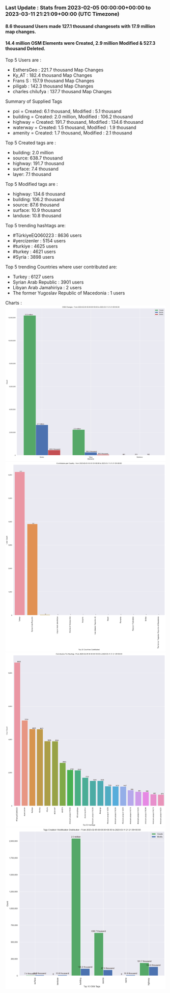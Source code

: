 ### Last Update : Stats from 2023-02-05 00:00:00+00:00 to 2023-03-11 21:21:09+00:00 (UTC Timezone)

#### 8.6 thousand Users made 127.1 thousand changesets with 17.9 million map changes.
#### 14.4 million OSM Elements were Created, 2.9 million Modified & 527.3 thousand Deleted.

Top 5 Users are : 
- EsthersGeo : 221.7 thousand Map Changes
- Ky_AT : 182.4 thousand Map Changes
- Frans S : 157.9 thousand Map Changes
- piligab : 142.3 thousand Map Changes
- charles chilufya : 137.7 thousand Map Changes

Summary of Supplied Tags
- poi = Created: 6.1 thousand, Modified : 5.1 thousand
- building = Created: 2.0 million, Modified : 106.2 thousand
- highway = Created: 191.7 thousand, Modified : 134.6 thousand
- waterway = Created: 1.5 thousand, Modified : 1.9 thousand
- amenity = Created: 1.7 thousand, Modified : 2.1 thousand


Top 5 Created tags are :
- building: 2.0 million
- source: 638.7 thousand
- highway: 191.7 thousand
- surface: 7.4 thousand
- layer: 7.1 thousand


Top 5 Modified tags are :
- highway: 134.6 thousand
- building: 106.2 thousand
- source: 87.6 thousand
- surface: 10.9 thousand
- landuse: 10.8 thousand


Top 5 trending hashtags are:
- #TürkiyeEQ060223 : 8636 users
- #yercizenler : 5154 users
- #turkiye : 4625 users
- #turkey : 4621 users
- #Syria : 3898 users


Top 5 trending Countries where user contributed are:
- Turkey : 6127 users
- Syrian Arab Republic : 3901 users
- Libyan Arab Jamahiriya : 2 users
- The former Yugoslav Republic of Macedonia : 1 users


 Charts : 
![Alt text](./stats_osm_changes.png) 
![Alt text](./stats_users_per_country.png) 
![Alt text](./stats_users_per_hashtag.png) 
![Alt text](./stats_tags.png) 
